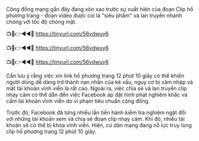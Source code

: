 Cộng đồng mạng gần đây đang xôn xao trước sự xuất hiện của đoạn Clip hồ phương trang - đoạn video được coi là "siêu phẩm" và lan truyền nhanh chóng với tốc độ chóng mặt.


📺📱👉◄◄🔴 https://tinyurl.com/56vdwuy6

📺📱👉◄◄🔴 https://tinyurl.com/56vdwuy6

📺📱👉◄◄🔴 https://tinyurl.com/56vdwuy6


Cần lưu ý rằng việc xin link hồ phương trang 12 phút 10 giây có thể khiến người dùng dễ dàng trở thành nạn nhân của kẻ xấu, nguy cơ bị xâm nhập và mất tài khoản vĩnh viễn là rất cao. Ngoài ra, việc chia sẻ và lan truyền clip nhạy cảm có thể dẫn đến việc Facebook áp đặt hình phạt nghiêm khắc và cấm tài khoản vĩnh viễn do vi phạm tiêu chuẩn cộng đồng.

Trước đó, Facebook đã từng nhiều lần tiến hành kiểm tra nghiêm ngặt đối với những tài khoản xem và chia sẻ đoạn clip nhạy cảm. Khi đó, nhiều tài khoản sẽ có thể bị khóa vĩnh viễn. Hiện, cư dân mạng đang nỗ lực truy lùng clip hồ phương trang 12 phút 10 giây.
